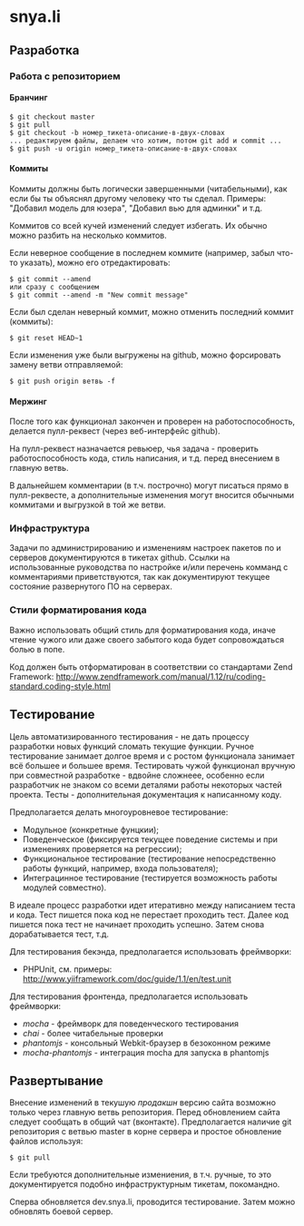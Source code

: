 # snya.li

## Разработка

### Работа с репозиторием

#### Бранчинг
```
$ git checkout master
$ git pull
$ git checkout -b номер_тикета-описание-в-двух-словах
... редактируем файлы, делаем что хотим, потом git add и commit ...
$ git push -u origin номер_тикета-описание-в-двух-словах
```

#### Коммиты

Коммиты должны быть логически завершенными (читабельными), как если бы ты объяснял другому человеку что ты сделал.
Примеры: "Добавил модель для юзера", "Добавил вью для админки" и т.д.

Коммитов со всей кучей изменений следует избегать. Их обычно можно разбить на несколько коммитов.

Если неверное сообщение в последнем коммите (например, забыл что-то указать), можно его отредактировать:
```
$ git commit --amend
или сразу с сообщением
$ git commit --amend -m "New commit message"
```

Если был сделан неверный коммит, можно отменить последний коммит (коммиты):
```
$ git reset HEAD~1
```

Если изменения уже были выгружены на github, можно форсировать замену ветви отправляемой:
```
$ git push origin ветвь -f
```

#### Мержинг

После того как функционал закончен и проверен на работоспособность, делается пулл-реквест (через веб-интерфейс github).

На пулл-реквест назначается ревьюер, чья задача - проверить работоспособность кода, стиль написания, и т.д. перед внесением в главную ветвь.

В дальнейшем комментарии (в т.ч. построчно) могут писаться прямо в пулл-реквесте, а дополнительные изменения могут вносится обычными коммитами и выгрузкой в той же ветви.

### Инфраструктура

Задачи по администрированию и изменениям настроек пакетов по и серверов документируются в тикетах github. Ссылки на использованные руководства по настройке и/или перечень комманд с комментариями приветствуются, так как документируют текущее состояние развернутого ПО на серверах.

### Стили форматирования кода

Важно использовать общий стиль для форматирования кода, иначе чтение чужого или даже своего забытого кода будет сопровождаться болью в попе.

Код должен быть отформатирован в соответствии со стандартами Zend Framework:
http://www.zendframework.com/manual/1.12/ru/coding-standard.coding-style.html

## Тестирование

Цель автоматизированного тестирования - не дать процессу разработки новых функций сломать текущие функции.
Ручное тестирование занимает долгое время и с ростом функционала занимает всё большее и большее время.
Тестировать чужой функционал вручную при совместной разработке - вдвойне сложнеее, особенно если разработчик не
знаком со всеми деталями работы некоторых частей проекта.
Тесты - дополнительная документация к написанному коду.

Предполагается делать многоуровневое тестирование:
- Модульное (конкретные фунцкии);
- Поведенческое (фиксируется текущее поведение системы и при изменениях проверяется на регрессии);
- Функциональное тестирование (тестирование непосредственно работы функций, например, входа пользователя);
- Интеграцинное тестирование (тестируется возможность работы модулей совместно).

В идеале процесс разработки идет итеративно между написанием теста и кода. Тест пишется пока код не перестает проходить тест. Далее код пишется пока тест не начинает проходить успешно. Затем снова дорабатывается тест, т.д.

Для тестирования бекэнда, предполагается использовать фреймворки:
- PHPUnit, см. примеры: http://www.yiiframework.com/doc/guide/1.1/en/test.unit

Для тестирования фронтенда, предполагается использовать фреймворки:
- *mocha* - фреймворк для поведенческого тестирования
- *chai* - более читабельные проверки
- *phantomjs* - консольный Webkit-браузер в безоконном режиме
- *mocha-phantomjs* - интеграция mocha для запуска в phantomjs

## Развертывание

Внесение изменений в текушую *продакшн* версию сайта возможно только через главную ветвь репозитория. Перед обновлением сайта следует сообщать в общий чат (вконтакте).
Предполагается наличие git репозитория с ветвью master в корне сервера и простое обновление файлов используя:
```
$ git pull
```
Если требуются дополнительные измениения, в т.ч. ручные, то это документируется подобно инфраструктурным тикетам, покомандно.

Сперва обновляется dev.snya.li, проводится тестирование. Затем можно обновлять боевой сервер.